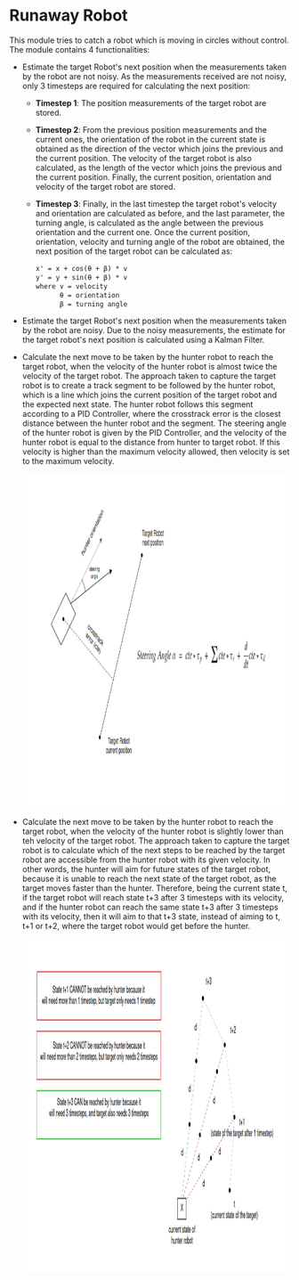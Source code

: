 # Runaway Robot

This module tries to catch a robot which is moving in circles without control. 
The module contains 4 functionalities:

- Estimate the target Robot's next position when the measurements taken by the robot are not noisy. As the 
  measurements received are not noisy, only 3 timesteps are required for calculating the next position:
  - **Timestep 1**: The position measurements of the target robot are stored.
  - **Timestep 2**: From the previous position measurements and the current ones, the orientation of the robot in 
    the current state is obtained as the direction of the vector which joins the previous and the current position. 
    The velocity of the target robot is also calculated, as the length of the vector which joins the previous and 
    the current position. Finally, the current position, orientation and velocity of the target robot 
    are stored.
  - **Timestep 3**: Finally, in the last timestep the target robot's velocity and orientation are calculated as before, 
    and the last parameter, the turning angle, is calculated as the angle between the previous orientation and 
    the current one. Once the current position, orientation, velocity and turning angle of the robot are obtained, 
    the next position of the target robot can be calculated as:
    
        x' = x + cos(θ + β) * v
        y' = y + sin(θ + β) * v
        where v = velocity
              θ = orientation
              β = turning angle
  
- Estimate the target Robot's next position when the measurements taken by the robot are noisy. Due to the noisy 
  measurements, the estimate for the target robot's next position is calculated using a Kalman Filter.
  
- Calculate the next move to be taken by the hunter robot to reach the target robot, when the velocity of 
  the hunter robot is almost twice the velocity of the target robot. The approach taken to capture the 
  target robot is to create a track segment to be followed by the hunter robot, which is a line which joins the 
  current position of the target robot and the expected next state. The hunter robot follows this segment according 
  to a PID Controller, where the crosstrack error is the closest distance between the hunter robot and the segment. 
  The steering angle of the hunter robot is given by the PID Controller, and the velocity of the hunter robot 
  is equal to the distance from hunter to target robot. If this velocity is higher than the maximum velocity allowed, 
  then velocity is set to the maximum velocity.
  
  <img src="../doc_images/runaway_robot/pid_control_runaway_robot.png" alt="drawing" width="900" height="600"/>

  

- Calculate the next move to be taken by the hunter robot to reach the target robot, when the velocity of 
  the hunter robot is slightly lower than teh velocity of the target robot. The approach taken to capture the 
  target robot is to calculate which of the next steps to be reached by the target robot are accessible from the 
  hunter robot with its given velocity. In other words, the hunter will aim for future states of the target robot, 
  because it is unable to reach the next state of the target robot, as the target moves faster than the hunter. 
  Therefore, being the current state t, if the target robot will reach state t+3 after 3 timesteps with its velocity, 
  and if the hunter robot can reach the same state t+3 after 3 timesteps with its velocity, then it will aim to that 
  t+3 state, instead of aiming to t, t+1 or t+2, where the target robot would get before the hunter.
  
  <img src="../doc_images/runaway_robot/runaway_robot_slow_hunter.png" alt="drawing" width="1000" height="600"/>
  
  
